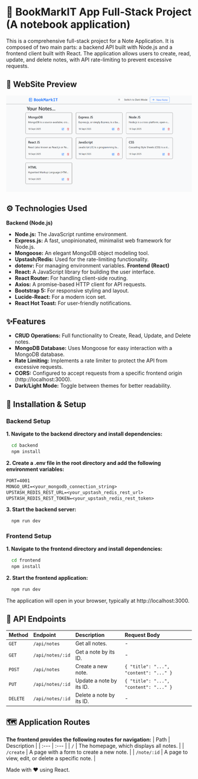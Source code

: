 # 📝 BookMarkIT App Full-Stack Project (A notebook application)

This is a comprehensive full-stack project for a Note Application. It is composed of two main parts: a backend API built with Node.js and a frontend client built with React. The application allows users to create, read, update, and delete notes, with API rate-limiting to prevent excessive requests.

## 🔎 WebSite Preview
![Project Screenshot](https://github.com/MohdShukoor1110/BookMarkIT-NoteBook-App/blob/main/BookMarkIt-NoteBook%20App.png)

## ⚙️ Technologies Used

**Backend (Node.js)**
- **Node.js:** The JavaScript runtime environment.
- **Express.js:** A fast, unopinionated, minimalist web framework for Node.js.
- **Mongoose:** An elegant MongoDB object modeling tool.
- **Upstash/Redis:** Used for the rate-limiting functionality.
- **dotenv:** For managing environment variables.
**Frontend (React)**
- **React:** A JavaScript library for building the user interface.
- **React Router:** For handling client-side routing.
- **Axios:** A promise-based HTTP client for API requests.
- **Bootstrap 5:** For responsive styling and layout.
- **Lucide-React:** For a modern icon set.
- **React Hot Toast:** For user-friendly notifications.

## ✨Features

- **CRUD Operations:** Full functionality to Create, Read, Update, and Delete notes.
- **MongoDB Database:** Uses Mongoose for easy interaction with a MongoDB database.
- **Rate Limiting:** Implements a rate limiter to protect the API from excessive requests.
- **CORS:** Configured to accept requests from a specific frontend origin (http://localhost:3000).
- **Dark/Light Mode:** Toggle between themes for better readability.

## 🚀 Installation & Setup

### **Backend Setup**
**1. Navigate to the backend directory and install dependencies:**
```bash
  cd backend
  npm install
```
**2. Create a .env file in the root directory and add the following environment variables:**
```text
PORT=4001
MONGO_URI=<your_mongodb_connection_string>
UPSTASH_REDIS_REST_URL=<your_upstash_redis_rest_url>
UPSTASH_REDIS_REST_TOKEN=<your_upstash_redis_rest_token>
```
**3. Start the backend server:**
```bash
  npm run dev
```

### **Frontend Setup**
**1. Navigate to the frontend directory and install dependencies:**
```bash
  cd frontend
  npm install
```
**2. Start the frontend application:**
```bash
  npm run dev
```
The application will open in your browser, typically at http://localhost:3000.

## 📖 API Endpoints
| Method | Endpoint | Description | Request Body |
| :--- | :--- | :--- | :--- |
| `GET` | `/api/notes` | Get all notes. | - |
| `GET` | `/api/notes/:id` | Get a note by its ID. | - |
| `POST` | `/api/notes` | Create a new note. | `{ "title": "...", "content": "..." }` |
| `PUT` | `/api/notes/:id` | Update a note by its ID. | `{ "title": "...", "content": "..." }` |
| `DELETE` | `/api/notes/:id` | Delete a note by its ID. | - |

## 🗺️ Application Routes
**The frontend provides the following routes for navigation:**
| Path |  Description |
| :--- | :--- |
| `/` | The homepage, which displays all notes. |
| `/create` | A page with a form to create a new note. |
| `/note/:id` | A page to view, edit, or delete a specific note. |

Made with ❤️ using React.